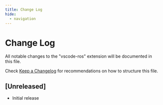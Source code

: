 ```yaml
---
title: Change Log
hide:
  - navigation
---
```


# Change Log

All notable changes to the "vscode-ros" extension will be documented in this file.

Check [Keep a Changelog](http://keepachangelog.com/) for recommendations on how to structure this file.

## [Unreleased]

- Initial release